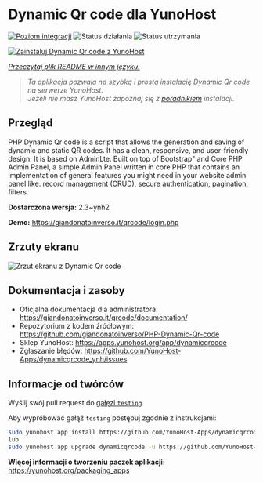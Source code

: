 <!--
To README zostało automatycznie wygenerowane przez <https://github.com/YunoHost/apps/tree/master/tools/readme_generator>
Nie powinno być ono edytowane ręcznie.
-->

# Dynamic Qr code dla YunoHost

[![Poziom integracji](https://apps.yunohost.org/badge/integration/dynamicqrcode)](https://ci-apps.yunohost.org/ci/apps/dynamicqrcode/)
![Status działania](https://apps.yunohost.org/badge/state/dynamicqrcode)
![Status utrzymania](https://apps.yunohost.org/badge/maintained/dynamicqrcode)

[![Zainstaluj Dynamic Qr code z YunoHost](https://install-app.yunohost.org/install-with-yunohost.svg)](https://install-app.yunohost.org/?app=dynamicqrcode)

*[Przeczytaj plik README w innym języku.](./ALL_README.md)*

> *Ta aplikacja pozwala na szybką i prostą instalację Dynamic Qr code na serwerze YunoHost.*  
> *Jeżeli nie masz YunoHost zapoznaj się z [poradnikiem](https://yunohost.org/install) instalacji.*

## Przegląd

PHP Dynamic Qr code is a script that allows the generation and saving of dynamic and static QR codes. It has a clean, responsive, and user-friendly design. It is based on AdminLte. Built on top of Bootstrap" and Core PHP Admin Panel, a simple Admin Panel written in core PHP that contains an implementation of general features you might need in your website admin panel like: record management (CRUD), secure authentication, pagination, filters.

**Dostarczona wersja:** 2.3~ynh2

**Demo:** <https://giandonatoinverso.it/qrcode/login.php>

## Zrzuty ekranu

![Zrzut ekranu z Dynamic Qr code](./doc/screenshots/screenshot.png)

## Dokumentacja i zasoby

- Oficjalna dokumentacja dla administratora: <https://giandonatoinverso.it/qrcode/documentation/>
- Repozytorium z kodem źródłowym: <https://github.com/giandonatoinverso/PHP-Dynamic-Qr-code>
- Sklep YunoHost: <https://apps.yunohost.org/app/dynamicqrcode>
- Zgłaszanie błędów: <https://github.com/YunoHost-Apps/dynamicqrcode_ynh/issues>

## Informacje od twórców

Wyślij swój pull request do [gałęzi `testing`](https://github.com/YunoHost-Apps/dynamicqrcode_ynh/tree/testing).

Aby wypróbować gałąź `testing` postępuj zgodnie z instrukcjami:

```bash
sudo yunohost app install https://github.com/YunoHost-Apps/dynamicqrcode_ynh/tree/testing --debug
lub
sudo yunohost app upgrade dynamicqrcode -u https://github.com/YunoHost-Apps/dynamicqrcode_ynh/tree/testing --debug
```

**Więcej informacji o tworzeniu paczek aplikacji:** <https://yunohost.org/packaging_apps>
